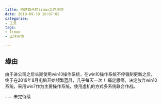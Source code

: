 ```yaml
---
title: 搭建自己的linux工作环境
date: 2019-09-30 18:07:02
categories:
- 工具
tags:
- linux
- 工作环境

---
```


## 缘由
由于进公司之后长期使用win10操作系统，在win10操作系统不停强制更新之后，终于在2019年8月电脑开始频繁蓝屏，几乎每天一次！
痛定思痛，决定放弃win10系统，采用win7作为主要操作系统，使用虚机的方式多系统联合作战。

.......未完待续